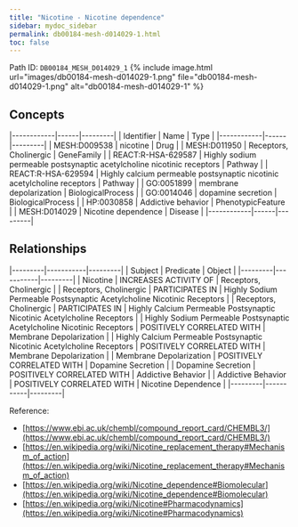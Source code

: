 ```yaml
---
title: "Nicotine - Nicotine dependence"
sidebar: mydoc_sidebar
permalink: db00184-mesh-d014029-1.html
toc: false 
---
```



Path ID: `DB00184_MESH_D014029_1`
{% include image.html url="images/db00184-mesh-d014029-1.png" file="db00184-mesh-d014029-1.png" alt="db00184-mesh-d014029-1" %}

## Concepts

|------------|------|---------|
| Identifier | Name | Type    |
|------------|------|---------|
| MESH:D009538 | nicotine | Drug |
| MESH:D011950 | Receptors, Cholinergic | GeneFamily |
| REACT:R-HSA-629587﻿ | Highly sodium permeable postsynaptic acetylcholine nicotinic receptors | Pathway |
| REACT:R-HSA-629594﻿ | Highly calcium permeable postsynaptic nicotinic acetylcholine receptors | Pathway |
| GO:0051899 | membrane depolarization | BiologicalProcess |
| GO:0014046 | dopamine secretion | BiologicalProcess |
| HP:0030858 | Addictive behavior | PhenotypicFeature |
| MESH:D014029 | Nicotine dependence | Disease |
|------------|------|---------|

## Relationships

|---------|-----------|---------|
| Subject | Predicate | Object  |
|---------|-----------|---------|
| Nicotine | INCREASES ACTIVITY OF | Receptors, Cholinergic |
| Receptors, Cholinergic | PARTICIPATES IN | Highly Sodium Permeable Postsynaptic Acetylcholine Nicotinic Receptors |
| Receptors, Cholinergic | PARTICIPATES IN | Highly Calcium Permeable Postsynaptic Nicotinic Acetylcholine Receptors |
| Highly Sodium Permeable Postsynaptic Acetylcholine Nicotinic Receptors | POSITIVELY CORRELATED WITH | Membrane Depolarization |
| Highly Calcium Permeable Postsynaptic Nicotinic Acetylcholine Receptors | POSITIVELY CORRELATED WITH | Membrane Depolarization |
| Membrane Depolarization | POSITIVELY CORRELATED WITH | Dopamine Secretion |
| Dopamine Secretion | POSITIVELY CORRELATED WITH | Addictive Behavior |
| Addictive Behavior | POSITIVELY CORRELATED WITH | Nicotine Dependence |
|---------|-----------|---------|

Reference: 
  - [https://www.ebi.ac.uk/chembl/compound_report_card/CHEMBL3/](https://www.ebi.ac.uk/chembl/compound_report_card/CHEMBL3/)
  - [https://en.wikipedia.org/wiki/Nicotine_replacement_therapy#Mechanism_of_action](https://en.wikipedia.org/wiki/Nicotine_replacement_therapy#Mechanism_of_action)
  - [https://en.wikipedia.org/wiki/Nicotine_dependence#Biomolecular](https://en.wikipedia.org/wiki/Nicotine_dependence#Biomolecular)
  - [https://en.wikipedia.org/wiki/Nicotine#Pharmacodynamics](https://en.wikipedia.org/wiki/Nicotine#Pharmacodynamics)
